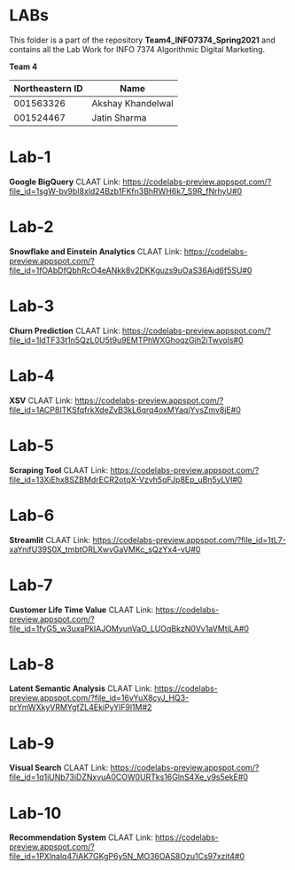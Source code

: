 # LABs

This folder is a part of the repository **Team4_INFO7374_Spring2021** and contains all the Lab Work for INFO 7374 Algorithmic Digital Marketing.

**Team 4** 

| Northeastern ID | Name
| --- | --- 
|001563326 | Akshay Khandelwal
|001524467 | Jatin Sharma 

# Lab-1
**Google BigQuery**
CLAAT Link: https://codelabs-preview.appspot.com/?file_id=1sgW-bv9bI8xld24Bzb1FKfn3BhRWH6k7_S9R_fNrhyU#0

# Lab-2
**Snowflake and Einstein Analytics**
CLAAT Link: https://codelabs-preview.appspot.com/?file_id=1fOAbDfQbhRcO4eANkk8v2DKKguzs9uOaS36Ajd6f5SU#0

# Lab-3
**Churn Prediction**
CLAAT Link: https://codelabs-preview.appspot.com/?file_id=1ldTF33t1n5QzL0U5t9u9EMTPhWXGhoqzGjh2iTwyols#0

# Lab-4
**XSV**
CLAAT Link: https://codelabs-preview.appspot.com/?file_id=1ACP8ITKSfqfrkXdeZvB3kL6qrq4oxMYaqjYvsZmv8jE#0

# Lab-5
**Scraping Tool**
CLAAT Link: https://codelabs-preview.appspot.com/?file_id=13XiEhx8SZBMdrECR2otqX-Vzvh5qFJp8Ep_uBn5yLVI#0

# Lab-6
**Streamlit**
CLAAT Link:  https://codelabs-preview.appspot.com/?file_id=1tL7-xaYnifU39S0X_tmbtORLXwvGaVMKc_sQzYx4-vU#0

# Lab-7
**Customer Life Time Value**
CLAAT Link: https://codelabs-preview.appspot.com/?file_id=1fyG5_w3uxaPkIAJOMyunVaO_LUOqBkzN0Vv1aVMtjLA#0

# Lab-8
**Latent Semantic Analysis**
CLAAT Link: https://codelabs-preview.appspot.com/?file_id=16vYuX8cyJ_HQ3-prYmWXkyVRMYgfZL4EkiPyYlF9l1M#2

# Lab-9
**Visual Search**
CLAAT Link: https://codelabs-preview.appspot.com/?file_id=1q1iUNb73iDZNxvuA0COW0URTks16GlnS4Xe_y9s5ekE#0

# Lab-10
**Recommendation System**
CLAAT Link: https://codelabs-preview.appspot.com/?file_id=1PXlnalq47iAK7GKgP6y5N_MO36OAS8Ozu1Cs97xzit4#0




